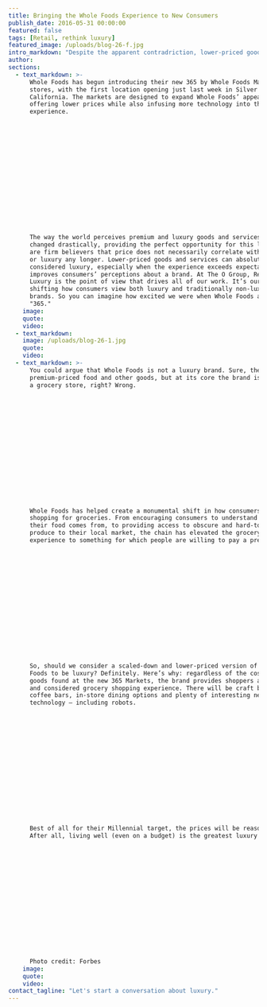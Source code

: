 ```yaml
---
title: Bringing the Whole Foods Experience to New Consumers
publish_date: 2016-05-31 00:00:00
featured: false
tags: [Retail, rethink luxury]
featured_image: /uploads/blog-26-f.jpg
intro_markdown: "Despite the apparent contradriction, lower-priced goods and services can absolutely be considered a luxury. Whole Foods' newest launch exemplifies just that.​"
author:
sections:
  - text_markdown: >-
      Whole Foods has begun introducing their new 365 by Whole Foods Market
      stores, with the first location opening just last week in Silver Lake,
      California. The markets are designed to expand Whole Foods’ appeal by
      offering lower prices while also infusing more technology into the shopping
      experience.

















      The way the world perceives premium and luxury goods and services has
      changed drastically, providing the perfect opportunity for this launch. We
      are firm believers that price does not necessarily correlate with premium
      or luxury any longer. Lower-priced goods and services can absolutely be
      considered luxury, especially when the experience exceeds expectations or
      improves consumers’ perceptions about a brand. At The O Group, Rethink
      Luxury is the point of view that drives all of our work. It’s our ethos for
      shifting how consumers view both luxury and traditionally non-luxury
      brands. So you can imagine how excited we were when Whole Foods announced
      "365."​
    image:
    quote:
    video:
  - text_markdown:
    image: /uploads/blog-26-1.jpg
    quote:
    video:
  - text_markdown: >-
      You could argue that Whole Foods is not a luxury brand. Sure, they offer
      premium-priced food and other goods, but at its core the brand is just
      a grocery store, right? Wrong.

















      Whole Foods has helped create a monumental shift in how consumers approach
      shopping for groceries. From encouraging consumers to understand where
      their food comes from, to providing access to obscure and hard-to-find
      produce to their local market, the chain has elevated the grocery shopping
      experience to something for which people are willing to pay a premium.

















      So, should we consider a scaled-down and lower-priced version of Whole
      Foods to be luxury? Definitely. Here’s why: regardless of the cost of the
      goods found at the new 365 Markets, the brand provides shoppers an elevated
      and considered grocery shopping experience. There will be craft beer and
      coffee bars, in-store dining options and plenty of interesting new
      technology – including robots.

















      Best of all for their Millennial target, the prices will be reasonable.
      After all, living well (even on a budget) is the greatest luxury of all.

















      Photo credit: Forbes​
    image:
    quote:
    video:
contact_tagline: "Let's start a conversation about luxury."
---
```



